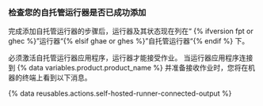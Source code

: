 
### 检查您的自托管运行器是否已成功添加

完成添加自托管运行器的步骤后，运行器及其状态现在列在“ {% ifversion fpt or ghec %}”运行器“{% elsif ghae or ghes %}”自托管运行器“{% endif %} 下。

必须激活自托管运行器应用程序，运行器才能接受作业。 当运行器应用程序连接到 {% data variables.product.product_name %} 并准备接收作业时，您将在机器的终端上看到以下消息。

{% data reusables.actions.self-hosted-runner-connected-output %}
